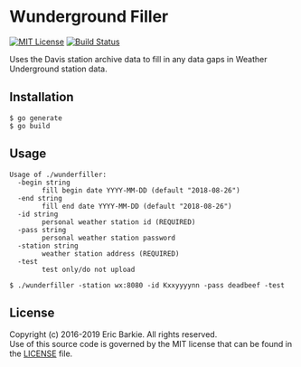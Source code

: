 # Wunderground Filler

[![MIT License](https://img.shields.io/badge/license-MIT-blue.svg?style=flat)](http://choosealicense.com/licenses/mit/)
[![Build Status](https://travis-ci.org/ebarkie/wunderfiller.svg?branch=master)](https://travis-ci.org/ebarkie/wunderfiller)

Uses the Davis station archive data to fill in any data gaps in Weather
Underground station data.

## Installation

```
$ go generate
$ go build
```

## Usage

```
Usage of ./wunderfiller:
  -begin string
        fill begin date YYYY-MM-DD (default "2018-08-26")
  -end string
        fill end date YYYY-MM-DD (default "2018-08-26")
  -id string
        personal weather station id (REQUIRED)
  -pass string
        personal weather station password
  -station string
        weather station address (REQUIRED)
  -test
        test only/do not upload

$ ./wunderfiller -station wx:8080 -id Kxxyyyynn -pass deadbeef -test
```

## License

Copyright (c) 2016-2019 Eric Barkie. All rights reserved.  
Use of this source code is governed by the MIT license
that can be found in the [LICENSE](LICENSE) file.
